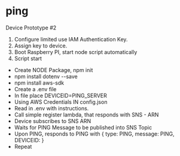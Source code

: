 # ping
Device Prototype #2

1. Configure limited use IAM Authentication Key.  
2. Assign key to device.
3. Boot Raspberry PI, start node script automatically
4. Script start

* Create NODE Package, npm init
* npm install dotenv --save
* npm install aws-sdk
* Create a .env file
* In file place DEVICEID=PING_SERVER
* Using AWS Credentials IN config.json
* Read in .env with instructions.
* Call simple register lambda, that responds with SNS - ARN
* Device subscribes to SNS ARN
* Waits for PING Message to be published into SNS Topic
* Upon PING, responds to PING with { type: PING, message: PING, DEVICEID: <deviceid>}
* Repeat
